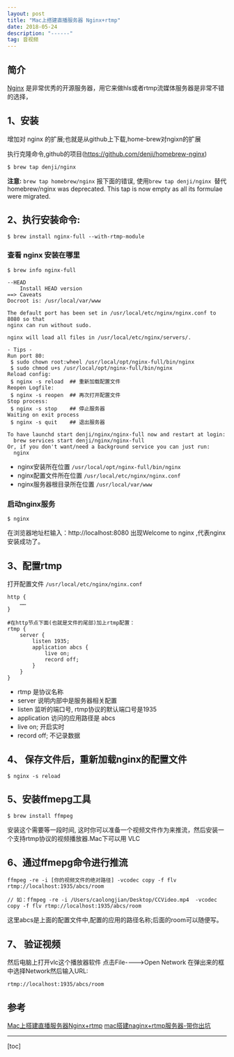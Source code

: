 ```yaml
---
layout: post
title: "Mac上搭建直播服务器 Nginx+rtmp"
date: 2018-05-24 
description: "------"
tag: 音视频
---
```



## 简介
[Nginx](https://zh.wikipedia.org/wiki/Nginx) 是非常优秀的开源服务器，用它来做hls或者rtmp流媒体服务器是非常不错的选择，

## 1、安装
增加对 nginx 的扩展;也就是从github上下载,home-brew对ngixn的扩展

执行克隆命令,github的项目(https://github.com/denji/homebrew-nginx)

```
$ brew tap denji/nginx 
```

**注意:** `brew tap homebrew/nginx` 报下面的错误, 使用`brew tap denji/nginx `替代
homebrew/nginx was deprecated. This tap is now empty as all its formulae were migrated.


## 2、执行安装命令:

```
$ brew install nginx-full --with-rtmp-module 
```
 


### 查看 nginx 安装在哪里

```
$ brew info nginx-full
```

```
--HEAD
	Install HEAD version
==> Caveats
Docroot is: /usr/local/var/www

The default port has been set in /usr/local/etc/nginx/nginx.conf to 8080 so that
nginx can run without sudo.

nginx will load all files in /usr/local/etc/nginx/servers/.

- Tips -
Run port 80:
 $ sudo chown root:wheel /usr/local/opt/nginx-full/bin/nginx
 $ sudo chmod u+s /usr/local/opt/nginx-full/bin/nginx
Reload config:
 $ nginx -s reload  ## 重新加载配置文件
Reopen Logfile:
 $ nginx -s reopen  ## 再次打开配置文件
Stop process:
 $ nginx -s stop    ## 停止服务器
Waiting on exit process
 $ nginx -s quit    ## 退出服务器

To have launchd start denji/nginx/nginx-full now and restart at login:
  brew services start denji/nginx/nginx-full
Or, if you don't want/need a background service you can just run:
  nginx
```

* nginx安装所在位置  `/usr/local/opt/nginx-full/bin/nginx`
* nginx配置文件所在位置  `/usr/local/etc/nginx/nginx.conf`
* nginx服务器根目录所在位置  `/usr/local/var/www`


### 启动nginx服务

```
$ nginx
```
在浏览器地址栏输入：http://localhost:8080
出现Welcome to nginx ,代表nginx安装成功了。

## 3、配置rtmp

打开配置文件 `/usr/local/etc/nginx/nginx.conf`

```
http {
    ……
}

#在http节点下面(也就是文件的尾部)加上rtmp配置：
rtmp {
    server {
        listen 1935;
        application abcs {
            live on;
            record off;
        }
    }
}
```

* rtmp 是协议名称
* server 说明内部中是服务器相关配置
* listen 监听的端口号, rtmp协议的默认端口号是1935
* application 访问的应用路径是 abcs
* live on; 开启实时
* record off; 不记录数据


## 4、 保存文件后，重新加载nginx的配置文件

```
$ nginx -s reload
```


## 5、安装ffmepg工具

```
$ brew install ffmpeg
```
安装这个需要等一段时间, 这时你可以准备一个视频文件作为来推流，然后安装一个支持rtmp协议的视频播放器.Mac下可以用 VLC


## 6、通过ffmepg命令进行推流

```
ffmpeg -re -i [你的视频文件的绝对路径] -vcodec copy -f flv rtmp://localhost:1935/abcs/room

// 如：ffmpeg -re -i /Users/caolongjian/Desktop/CCVideo.mp4  -vcodec copy -f flv rtmp://localhost:1935/abcs/room
```

这里abcs是上面的配置文件中,配置的应用的路径名称;后面的room可以随便写。

## 7、 验证视频
然后电脑上打开vlc这个播放器软件 点击File---->Open Network 在弹出来的框中选择Network然后输入URL:

```
rtmp://localhost:1935/abcs/room
```


## 参考
[Mac上搭建直播服务器Nginx+rtmp](http://www.cnblogs.com/jys509/p/5649066.html)
[mac搭建naginx+rtmp服务器-带你出坑](https://blog.csdn.net/zcvbnh/article/details/79495285)

-----
[toc]

